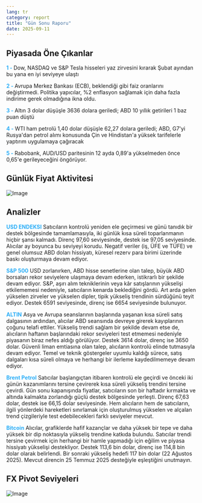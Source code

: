 ```yaml
---
lang: tr
category: report
title: "Gün Sonu Raporu"
date: 2025-09-11
---
```



<h2>Piyasada Öne Çıkanlar</h2>
<strong style="color: #2caef7;">1 - </strong> Dow, NASDAQ ve S&P Tesla hisseleri yaz zirvesini kırarak Şubat ayından bu yana en iyi seviyeye ulaştı

<strong style="color: #2caef7;">2 - </strong> Avrupa Merkez Bankası (ECB), beklendiği gibi faiz oranlarını değiştirmedi. Politika yapıcılar, %2 enflasyon sağlamak için daha fazla indirime gerek olmadığına ikna oldu.

<strong style="color: #2caef7;">3 - </strong> Altın 3 dolar düşüşle 3636 dolara geriledi; ABD 10 yıllık getirileri 1 baz puan düştü

<strong style="color: #2caef7;">4 - </strong> WTI ham petrolü 1,40 dolar düşüşle 62,27 dolara geriledi; ABD, G7'yi Rusya'dan petrol alımı konusunda Çin ve Hindistan'a yüksek tarifelerle yaptırım uygulamaya çağıracak


<strong style="color: #2caef7;">5 - </strong> Rabobank, AUD/USD paritesinin 12 ayda 0,89'a yükselmeden önce 0,65'e gerileyeceğini öngörüyor.




<h2>Günlük Fiyat Aktivitesi</h2>
<img src="https://markleighedu.github.io/img/Sep-2025/11-Sep-2025/price.jpg" alt="Image"/>

<h2>Analizler</h2>
<strong style="color: #2caef7;">USD ENDEKSI</strong> Satıcıların kontrolü yeniden ele geçirmesi ve günü tanıdık bir destek bölgesinde tamamlamasıyla, iki günlük kısa süreli toparlanmanın hiçbir şansı kalmadı. Direnç 97,60 seviyesinde, destek ise 97,05 seviyesinde. Alıcılar ay boyunca bu seviyeyi korudu. Negatif veriler (iş, ÜFE ve TÜFE) ve genel olumsuz ABD doları hissiyatı, küresel rezerv para birimi üzerinde baskı oluşturmaya devam ediyor.

<strong style="color: #2caef7;">S&P 500</strong> USD zorlanırken, ABD hisse senetlerine olan talep, büyük ABD borsaları rekor seviyelere ulaşmaya devam ederken, istikrarlı bir şekilde devam ediyor. S&P, aşırı alım tekniklerinin veya kâr satışlarının yükselişi etkilememesi nedeniyle, satıcıların kenarda beklediğini gördü. Art arda gelen yükselen zirveler ve yükselen dipler, tipik yükseliş trendinin sürdüğünü teyit ediyor. Destek 6591 seviyesinde, direnç ise 6654 seviyesinde bulunuyor.

<strong style="color: #2caef7;">ALTIN</strong> Asya ve Avrupa seanslarının başlarında yaşanan kısa süreli satış dalgasının ardından, alıcılar ABD seansında devreye girerek kayıplarının çoğunu telafi ettiler. Yükseliş trendi sağlam bir şekilde devam etse de, alıcıların haftanın başlarındaki rekor seviyeleri test etmemesi nedeniyle piyasanın biraz nefes aldığı görülüyor. Destek 3614 dolar, direnç ise 3650 dolar. Güvenli liman emtiasına olan talep, alıcıların kontrolü elinde tutmasıyla devam ediyor. Temel ve teknik göstergeler uyumlu kaldığı sürece, satış dalgaları kısa süreli olmaya ve herhangi bir ilerleme kaydedilmemeye devam ediyor.

<strong style="color: #2caef7;">Brent Petrol</strong> Satıcılar başlangıçtan itibaren kontrolü ele geçirdi ve önceki iki günün kazanımlarını tersine çevirerek kısa süreli yükseliş trendini tersine çevirdi. Gün sonu kapanışında fiyatlar, satıcıların son bir haftadır kırmakta ve altında kalmakta zorlandığı güçlü destek bölgesinde yerleşti. Direnç 67,63 dolar, destek ise 66,15 dolar seviyesinde. Hem alıcıların hem de satıcıların, ilgili yönlerdeki hareketleri sınırlamak için oluşturulmuş yükselen ve alçalan trend çizgileriyle test edebilecekleri farklı seviyeler mevcut.

<strong style="color: #2caef7;">Bitcoin</strong> Alıcılar, grafiklerde hafif kazançlar ve daha yüksek bir tepe ve daha yüksek bir dip noktasıyla yükseliş trendine katkıda bulundu. Satıcılar trendi tersine çevirmek için herhangi bir hamle yapmadığı için eğilim ve piyasa hissiyatı yükselişi destekliyor. Destek 113,6 bin dolar, direnç ise 114,8 bin dolar olarak belirlendi. Bir sonraki yükseliş hedefi 117 bin dolar (22 Ağustos 2025). Mevcut direncin 25 Temmuz 2025 desteğiyle eşleştiğini unutmayın.



<h2>FX Pivot Seviyeleri</h2>
<img src="https://markleighedu.github.io/img/Sep-2025/11-Sep-2025/pivot.jpg" alt="Image"/>